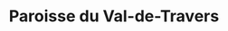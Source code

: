 ---
title: Paroisse du Val-de-Travers
name: Val-de-Travers
site: https://paroissereformeevaldetravers.wordpress.com/
territoire:
- La Côte-aux-Fées
- Les Verrières
- Val-de-Travers
NPA:	
- 2103
- 2105
- 2108
- 2112
- 2113
- 2114
- 2115
- 2116
- 2117
- 2123
- 2126
- 2127
meta:
- Boveresse
- Buttes
- Couvet
- Fleurier
- Les Bayards
- Môtiers
- Noiraigue
- Saint-Sulpice
- St-Sulpice
- Travers
ministres:
- Sébastien Berney
- Guillaume Klauser
- Véronique Tschanz-Anderegg
- Micha Weiss
---